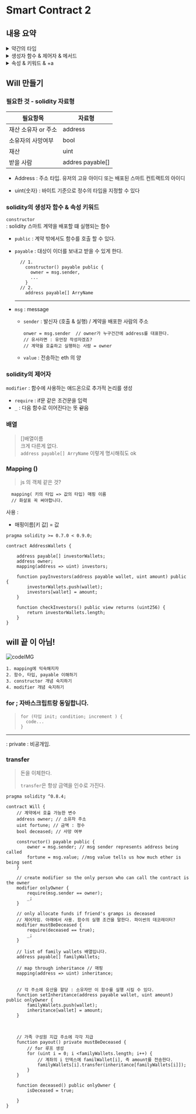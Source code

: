 
# Smart Contract 2

## 내용 요약
<details>
<summary>
  약간의 타입  
</summary>
<div markdown='1'> 
   
  1. <code>address</code> : 주소 자료형. 주소를 받는다
  2. <code> uint</code> : 부호 없는 정수
  3. <code> bool</code> : true / false 
</div>
</details>

<details>
<summary>
생성자 함수 & 제어자 & 메서드
</summary>
<div markdown='1'> 
  1. <code>constructor</code> (함수) : 스마트 계약을 배포할 때 실행되는 함수  
  2. <code>modifier</code> (제어) : 함수에 사용하는 에드온으로 추가적 논리를 작성
     1. <code>require</code>
     2. <code>_;</code> : 본문코드로의 시작을 알린다.
     3. 파이썬의 데코레이터를 만드는 느낌 같았다.
  3. <code> returns (자료형)</code> : 함수의 return 타입을 정함
  4. `transfer` : aaa.transfer라면 aaa에게 송금한다.
</div>
</details>

<details>
<summary>
속성 & 키워드 & +a
</summary>
<div markdown='1'> 
  
  1. <code>payable</code> : 지불이 가능하다는 것 
  2. <code>public</code> : 함수 외부에서도 함수에 접근 가능
  3. <code>msg</code> : message
     1. <code>msg.sender</code> : 배포자 (deploy)
     2. <code>value</code> : 전송하는 이더의 양
  4. <code>mapping (키 타입 => value 타입)접근제한자(ex: public) 이름</code> : map을 만듦
</div>
</details>

## Will 만들기

### 필요한 것 - solidity 자료형

| 필요항목 | 자료형 | 
| ---   | ---  |
| 재산 소유자 or 주소|  address  |
|소유자의 사망여부| bool   |
|재산|  uint  |
|받을 사람|   addres payable[] |


- Address :  주소 타입. 유저의 고유 아이디 또는 배포된 스마트 컨트랙트의 아이디

- uint{숫자} : 바이트 기준으로 정수의 타입을 지정할 수 있다


### solidity의 생성자 함수 & 속성 키워드
`constructor`  
: solidity 스마트 계약을 배포할 떄 실행되는 함수

- `public` :  계약 밖에서도 함수를 호출 할 수 있다.
- `payable` : 대상이 이더를 보내고 받을 수 있게 한다.
  ```solidity
    // 1.
      constructor() payable public {
        owner = msg.sender,
        ...
      }
    // 2. 
      address payable[] ArryName
  ```

  ---

- `msg` : message
  - `sender` : 발신자 (호출 & 실행) / 계약을 배포한 사람의 주소 
    ```solidity
    onwer = msg.sender  // owner가 누구건간에 address를 대표한다.
    // 유서라면 : 유언장 작성자겠죠?
    // 계약을 호출하고 실행하는 사람 = owner
    ```
  - `value` : 전송하는 eth 의 양

### solidity의 제어자 
`modifier` : 함수에 사용하는 애드온으로 추가적 논리를 생성

- `require` : if문 같은 조건문을 입력
- `_` : 다음 함수로 이어진다는 뜻 ~~같음~~

### 배열 
> []배열이름  
> 크게 다른게 없다.  
> `address payable[] ArryName` 이렇게 명시해줘도 ok

### Mapping ()
> js 의 객체 같은 것?
  ```solidity
    mapping( 키의 타입 => 값의 타입) 매핑 이름
    // 화살표 꼭 써야합니다.
  ```
  사용 :   
  - 매핑이름[키 값] = 값


```solidity
pragma solidity >= 0.7.0 < 0.9.0;

contract AddressWallets {

    address payable[] investorWallets;
    address owner;
    mapping(address => uint) investors;

    function payInvestors(address payable wallet, uint amount) public {
        investorWallets.push(wallet);
        investors[wallet] = amount;
    } 

    function checkInvestors() public view returns (uint256) {
        return investorWallets.length;
    }
}

```

will  끝 이 아님!
---

![codeIMG](https://1drv.ms/i/c/60d1136c8e1eeac5/IQP_qJgUF5tiSaOGFJqbUHjkAZr0PIeFR46Fql3y_26x0AQ?width=1024)

    1. mapping에 익숙해지자
    2. 함수, 타입, payable 이해하기
    3. constructor 개념 숙지하기
    4. modifier 개념 숙지하기


### for ; 자바스크립트랑 동일합니다.
> ```solidity
> for (타입 init; condition; increment ) {
>   code...
> }
> ```
---
: private : 비공개임.

### transfer 
> 돈을 이체한다.
>
> `transfer`은 항상 금액을 인수로 가진다.

```solidity
pragma solidity ^0.8.4;

contract Will {
    // 계약에서 호출 가능한 변수
    address owner; // 소유자 주소
    uint fortune; // 금액 : 정수
    bool deceased; // 사망 여부

    constructor() payable public {
        owner = msg.sender; // msg sender represents address being called
        fortune = msg.value; //msg value tells us how much ether is being sent  
    }

    // create modifier so the only person who can call the contract is the owner
    modifier onlyOwner {
        require(msg.sender == owner);
        _;
    }

    // only allocate funds if friend's gramps is deceased
    // 제어자임. 아래에서 사용. 함수의 실행 조건을 말한다. 파이썬의 데코레이터?
    modifier mustBeDeceased {
        require(deceased == true);
        _;
    }    

    // list of family wallets 배열입니다.
    address payable[] familyWallets;

    // map through inheritance // 매핑
    mapping(address => uint) inheritance;

    
    // 각 주소에 유산을 할당 : 소유자만 이 함수를 실행 시킬 수 있다.
    function setInheritance(address payable wallet, uint amount) public onlyOwner {
        familyWallets.push(wallet);
        inheritance[wallet] = amount;
    } 



    // 가족 구성원 지갑 주소에 각각 지급
    function payout() private mustBeDeceased {
        // for 루프 생성
        for (uint i = 0; i <familyWallets.length; i++) {
            // 계좌의 i 인덱스에 familWallet[i], 즉 amount를 전송한다.
            familyWallets[i].transfer(inheritance[familyWallets[i]]);
        }
    }
    
    function deceased() public onlyOwner {
        isDeceased = true;
        
    }
}
```
